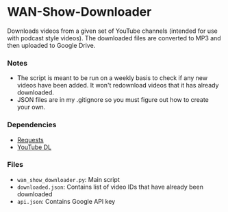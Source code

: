 # WAN-Show-Downloader
Downloads videos from a given set of YouTube channels (intended for use with podcast style videos). The downloaded files are converted to MP3 and then uploaded to
Google Drive.

### Notes
   - The script is meant to be run on a weekly basis to check if any new videos
    have been added. It won't redownload videos that it has already downloaded.
   - JSON files are in my .gitignore so you must figure out how to create your own.

### Dependencies
   - [Requests](http://docs.python-requests.org/)
   - [YouTube DL](https://github.com/rg3/youtube-dl/)

### Files
   - `wan_show_downloader.py`: Main script
   - `downloaded.json`: Contains list of video IDs that have already been downloaded
   - `api.json`: Contains Google API key
